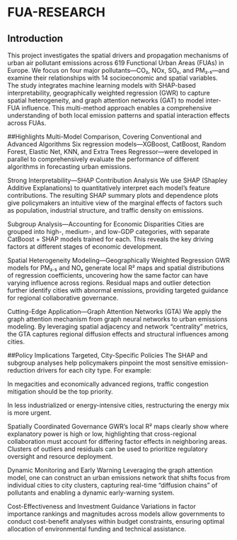 # FUA-RESEARCH

## Introduction
This project investigates the spatial drivers and propagation mechanisms of urban air pollutant emissions across 619 Functional Urban Areas (FUAs) in Europe. We focus on four major pollutants—CO₂, NOx, SO₂, and PM₂.₅—and examine their relationships with 14 socioeconomic and spatial variables. The study integrates machine learning models with SHAP-based interpretability, geographically weighted regression (GWR) to capture spatial heterogeneity, and graph attention networks (GAT) to model inter-FUA influence. This multi-method approach enables a comprehensive understanding of both local emission patterns and spatial interaction effects across FUAs.

##Highlights
Multi-Model Comparison, Covering Conventional and Advanced Algorithms
Six regression models—XGBoost, CatBoost, Random Forest, Elastic Net, KNN, and Extra Trees Regressor—were developed in parallel to comprehensively evaluate the performance of different algorithms in forecasting urban emissions.

Strong Interpretability—SHAP Contribution Analysis
We use SHAP (Shapley Additive Explanations) to quantitatively interpret each model’s feature contributions. The resulting SHAP summary plots and dependence plots give policymakers an intuitive view of the marginal effects of factors such as population, industrial structure, and traffic density on emissions.

Subgroup Analysis—Accounting for Economic Disparities
Cities are grouped into high-, medium-, and low-GDP categories, with separate CatBoost + SHAP models trained for each. This reveals the key driving factors at different stages of economic development.

Spatial Heterogeneity Modeling—Geographically Weighted Regression
GWR models for PM₂.₅ and NOₓ generate local R² maps and spatial distributions of regression coefficients, uncovering how the same factor can have varying influence across regions. Residual maps and outlier detection further identify cities with abnormal emissions, providing targeted guidance for regional collaborative governance.

Cutting-Edge Application—Graph Attention Networks (GTA)
We apply the graph attention mechanism from graph neural networks to urban emissions modeling. By leveraging spatial adjacency and network “centrality” metrics, the GTA captures regional diffusion effects and structural influences among cities.

##Policy Implications
Targeted, City-Specific Policies
The SHAP and subgroup analyses help policymakers pinpoint the most sensitive emission-reduction drivers for each city type. For example:

In megacities and economically advanced regions, traffic congestion mitigation should be the top priority.

In less industrialized or energy-intensive cities, restructuring the energy mix is more urgent.

Spatially Coordinated Governance
GWR’s local R² maps clearly show where explanatory power is high or low, highlighting that cross-regional collaboration must account for differing factor effects in neighboring areas. Clusters of outliers and residuals can be used to prioritize regulatory oversight and resource deployment.

Dynamic Monitoring and Early Warning
Leveraging the graph attention model, one can construct an urban emissions network that shifts focus from individual cities to city clusters, capturing real-time “diffusion chains” of pollutants and enabling a dynamic early-warning system.

Cost-Effectiveness and Investment Guidance
Variations in factor importance rankings and magnitudes across models allow governments to conduct cost-benefit analyses within budget constraints, ensuring optimal allocation of environmental funding and technical assistance.


